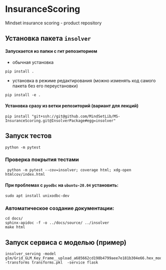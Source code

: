 # InsuranceScoring
Mindset insurance scoring - product repository

## Установка пакета `insolver`
#### Запускается из папки с гит репозиторием
- обычная установка
```shell script
pip install .
```
- установка в режиме редактирования (можно изменять код самого пакета без его переустановки)
```shell script
pip install -e .
```
#### Установка сразу из ветки репозиторий (**вариант для лекций**)
```shell script
pip install "git+ssh://git@github.com/MindSetLib/MS-InsuranceScoring.git@InsolverPackage#egg=insolver"
```

## Запуск тестов
```shell script
python -m pytest
```

### Проверка покрытия тестами
```shell script
 python -m pytest --cov=insolver; coverage html; xdg-open htmlcov/index.html
```

#### При проблемах с `pyodbc` на `ubuntu-20.04` установить:
```shell script
sudo apt install unixodbc-dev
```

### Автоматическое создание документации:
```shell script
cd docs/
sphinx-apidoc -f -o ../docs/source/ ../insolver
make html
```

## Запуск сервиса с моделью (пример)
```shell script
insolver_serving -model glm/Grid_GLM_Key_Frame__upload_a685662cd198b4799aee7e181b304e66.hex_model_python_1600165671228_1_model_1 -transforms transforms.pkl  -service flask
```
